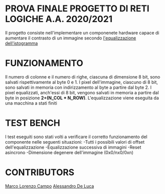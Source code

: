# PROVA FINALE PROGETTO DI RETI LOGICHE A.A. 2020/2021
Il progetto consiste nell'implementare un componenete hardware capace di aumentare il contrasto di un immagine secondo [l'equalizzazione dell'istogramma](https://it.wikipedia.org/wiki/Equalizzazione_dell%27istogramma)

# FUNZIONAMENTO 
Il numero di colonne e il numero di righe, ciascuna di dimensione 8 bit, sono salvati rispettivamente al byte 0 e 1.
I pixel dell'immagine, ciascuno di 8 bit, sono salvati in memoria con indirizzamento al byte a partire dal byte 2.
I pixel equalizzati, anch'essi di 8 bit, vengono salvati in memoria a partire dal byte in posizione __2+(N_COL * N_ROW)__.
L'equalizzazione viene eseguita da una macchina a stati finiti

# TEST BENCH
I test eseguiti sono stati volti a verificare il corretto funzionamento del componente nelle seguenti situazioni:
-Tutti i possibili valori di offset dell'equalizzazione
-Equalizzazione successiva di immagini
-Reset asincrono
-Dimensione degenere dell'immagine (0x0/nx0/0xn)

# CONTRIBUTORS
[Marco Lorenzo Campo](https://github.com/MarcoLorenzoCampo)
[Alessandro De Luca](https://github.com/AlessandroDL)
